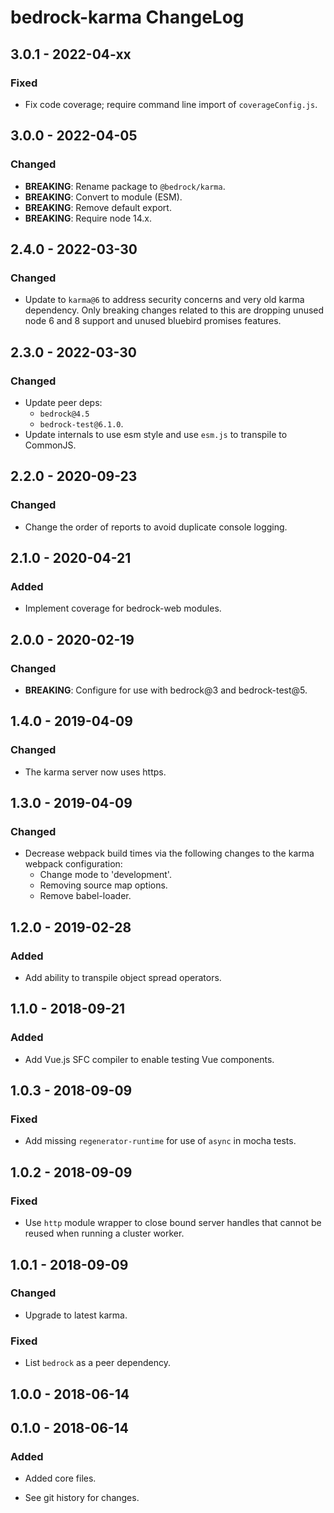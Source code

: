 # bedrock-karma ChangeLog

## 3.0.1 - 2022-04-xx

### Fixed
- Fix code coverage; require command line import of
  `coverageConfig.js`.

## 3.0.0 - 2022-04-05

### Changed
- **BREAKING**: Rename package to `@bedrock/karma`.
- **BREAKING**: Convert to module (ESM).
- **BREAKING**: Remove default export.
- **BREAKING**: Require node 14.x.

## 2.4.0 - 2022-03-30

### Changed
- Update to `karma@6` to address security concerns and very old karma
  dependency. Only breaking changes related to this are dropping unused
  node 6 and 8 support and unused bluebird promises features.

## 2.3.0 - 2022-03-30

### Changed
- Update peer deps:
  - `bedrock@4.5`
  - `bedrock-test@6.1.0`.
- Update internals to use esm style and use `esm.js` to
  transpile to CommonJS.

## 2.2.0 - 2020-09-23

### Changed
- Change the order of reports to avoid duplicate console logging.

## 2.1.0 - 2020-04-21

### Added
- Implement coverage for bedrock-web modules.

## 2.0.0 - 2020-02-19

### Changed
- **BREAKING**: Configure for use with bedrock@3 and bedrock-test@5.

## 1.4.0 - 2019-04-09

### Changed
- The karma server now uses https.

## 1.3.0 - 2019-04-09

### Changed
- Decrease webpack build times via the following changes to the karma webpack
  configuration:
  - Change mode to 'development'.
  - Removing source map options.
  - Remove babel-loader.

## 1.2.0 - 2019-02-28

### Added
- Add ability to transpile object spread operators.

## 1.1.0 - 2018-09-21

### Added
- Add Vue.js SFC compiler to enable testing Vue components.

## 1.0.3 - 2018-09-09

### Fixed
- Add missing `regenerator-runtime` for use of `async`
  in mocha tests.

## 1.0.2 - 2018-09-09

### Fixed
- Use `http` module wrapper to close bound server handles
  that cannot be reused when running a cluster worker.

## 1.0.1 - 2018-09-09

### Changed
- Upgrade to latest karma.

### Fixed
- List `bedrock` as a peer dependency.

## 1.0.0 - 2018-06-14

## 0.1.0 - 2018-06-14

### Added
- Added core files.

- See git history for changes.

